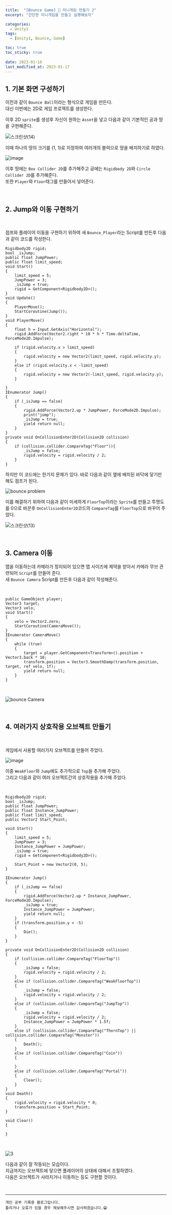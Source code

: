 ```yaml
---
title:  "[Bounce Game] 🥎 미니게임 만들기 2"
excerpt: "간단한 미니게임을 만들고 실행해보자"

categories:
  - Unity1
tags:
  - [Unity1, Bounce, Game]

toc: true
toc_sticky: true
 
date: 2023-01-16
last_modified_at: 2023-01-17
---
```


## 1. 기본 화면 구성하기

이전과 같이 `Bounce Ball`이라는 형식으로 게임을 만든다.  
대신 이번에는 2D로 게임 프로젝트를 생성한다.  

이후 2D `sprite`를 생성후 자신이 원하는 `Asset`을 넣고 다음과 같이 기본적인 공과 땅을 구현해준다.

![스크린샷(14)](https://user-images.githubusercontent.com/37824506/212789989-333d9e9b-0cae-4a42-be14-ea35322d7e0a.png)

이때 하나의 땅의 크기를 (1, 1)로 지정하여 여러개의 블럭으로 땅을 배치하기로 하였다.  

![image](https://user-images.githubusercontent.com/37824506/212790382-45891282-c837-4e03-b8fd-3d1b5959b035.png)

이후 땅에는 `Box Collider 2D`를 추가해주고 공에는 `Rigidbody 2D`와 `Circle Collider 2D`를 추가해준다.  
또한 `Player`와 `Floor`태그를 만들어서 넣어준다.  

<br>

## 2. Jump와 이동 구현하기

<br>

점프와 플레이어 이동을 구현하기 위하여 새 `Bounce_Player`라는 Script를 만든후 다음과 같이 코드를 작성한다.  

    Rigidbody2D rigid;
    bool _isJump;
    public float JumpPower;
    public float limit_speed;
    void Start()
    {
        limit_speed = 5;
        JumpPower = 3;
        _isJump = true;
        rigid = GetComponent<Rigidbody2D>();
    }
    void Update()
    {
        PlayerMove();
        StartCoroutine(Jump());
    }
    void PlayerMove()
    {
        float h = Input.GetAxis("Horizontal");
        rigid.AddForce(Vector2.right * 10 * h * Time.deltaTime, ForceMode2D.Impulse);

        if (rigid.velocity.x > limit_speed)
        {
            rigid.velocity = new Vector2(limit_speed, rigid.velocity.y);
        }
        else if (rigid.velocity.x < -limit_speed)
        {
            rigid.velocity = new Vector2(-limit_speed, rigid.velocity.y);
        }

    }
    IEnumerator Jump()
    {
        if (_isJump == false)
        {
            rigid.AddForce(Vector2.up * JumpPower, ForceMode2D.Impulse);
            print("jump");
            _isJump = true;
            yield return null;
        }
    }
    private void OnCollisionEnter2D(Collision2D collision)
    {
        if (collision.collider.CompareTag("Floor")){
            _isJump = false;
            rigid.velocity = rigid.velocity / 2;
        }
    }

하지만 이 코드에는 한가지 문제가 있다. 바로 다음과 같이 옆에 배치된 바닥에 닿기만 해도 점프가 된다.

![bounce problem](https://user-images.githubusercontent.com/37824506/212789913-01965492-c3d7-4716-b2e6-260c32f3f973.gif)

이를 해결하기 위하여 다음과 같이 미세하게 `FloorTop`이라는 `Sprite`를 만들고 투명도를 0으로 바꾼후 `OnCollisionEnter2D`코드의 `CompareTag`를 `FloorTop`으로 바꾸어 주었다.

![스크린샷(13)](https://user-images.githubusercontent.com/37824506/212789859-508e9f84-5869-421b-8729-d52ae3ab6b37.png)

<br>

## 3. Camera 이동

맵을 이동하는데 카메라가 정지되어 있으면 맵 사이즈에 제약을 받아서 카메라 무브 관련되어 `Script`를 만들어 준다.  
새 `Bounce Camera` Script를 만든후 다음과 같이 작성해준다.  

<br>

    public GameObject player;
    Vector3 target;
    Vector3 velo;
    void Start()
    {
        velo = Vector2.zero;
        StartCoroutine(CameraMove());
    }
    IEnumerator CameraMove()
    {
        while (true)
        {
            target = player.GetComponent<Transform>().position + Vector3.back * 10;
            transform.position = Vector3.SmoothDamp(transform.position, target, ref velo, 1f);
            yield return null;
        }
    }

<br>

![bounce Camera](https://user-images.githubusercontent.com/37824506/212793863-4944be5c-0afd-4cbc-85d4-01631e87dca8.gif)


<br>

## 4. 여러가지 상호작용 오브젝트 만들기  

<br>

게임에서 사용할 여러가지 오브젝트를 만들어 주었다.  

![image](https://user-images.githubusercontent.com/37824506/212808629-a9db1f70-7811-477e-8e1e-a3a4f0905315.png)

이중 `WeakFloor`와 `Jump`에도 추가적으로 `Top`을 추가해 주었다.  
그리고 다음과 같이 여러 오브젝트간의 상호작용을 추가해 주었다.  

<br>   

    Rigidbody2D rigid;
    bool _isJump;
    public float JumpPower;
    public float Instance_JumpPower;
    public float limit_speed;
    public Vector2 Start_Point;

    void Start()
    {
        limit_speed = 5;
        JumpPower = 3;
        Instance_JumpPower = JumpPower;
        _isJump = true;
        rigid = GetComponent<Rigidbody2D>();

        Start_Point = new Vector2(0, 5);
    }

    IEnumerator Jump()
    {
        if (_isJump == false)
        {
            rigid.AddForce(Vector2.up * Instance_JumpPower, ForceMode2D.Impulse);
            _isJump = true;
            Instance_JumpPower = JumpPower;
            yield return null;
        }
        if (transform.position.y < -5)
        {
            Die();
        }
    }

    private void OnCollisionEnter2D(Collision2D collision)
    {
        if (collision.collider.CompareTag("FloorTop"))
        {
            _isJump = false;
            rigid.velocity = rigid.velocity / 2;
        }
        else if (collision.collider.CompareTag("WeakFloorTop"))
        {
            _isJump = false;
            rigid.velocity = rigid.velocity / 2;
        }
        else if (collision.collider.CompareTag("JumpTop"))
        {
            _isJump = false;
            rigid.velocity = rigid.velocity / 2;
            Instance_JumpPower = JumpPower * 1.5f;
        }
        else if (collision.collider.CompareTag("ThornTop") || collision.collider.CompareTag("Monster"))
        {
            Death();
        }
        else if (collision.collider.CompareTag("Coin"))
        {
            
        }
        else if (collision.collider.CompareTag("Portal"))
        {
            Clear();
        }
    }
    void Death()
    {
        rigid.velocity = rigid.velocity * 0;
        transform.position = Start_Point;
    }

    void Clear()
    {

    }

<br>

![3](https://user-images.githubusercontent.com/37824506/212812731-649e5a9c-8af8-484a-8e98-b5a917a50ec8.gif)

다음과 같이 잘 작동되는 모습이다.  
지금까지는 오브젝트에 닿으면 플레이어의 상태에 대해서 조절하였다.  
다음은 오브젝트가 사라지거나 이동하는 등도 구현할 것이다.

<br>

***
    개인 공부 기록용 블로그입니다.
    틀리거나 오류가 있을 경우 제보해주시면 감사하겠습니다.😁